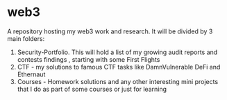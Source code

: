 # web3
A repository hosting my web3 work and research. It will be divided by 3 main folders:
  1. Security-Portfolio. This will hold a list of my growing audit reports and contests findings , starting with some First Flights
  2. CTF - my solutions to famous CTF tasks like DamnVulnerable DeFi and Ethernaut
  3. Courses - Homework solutions and any other interesting mini projects that I do as part of some courses or just for learning
